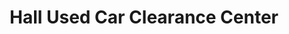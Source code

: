 ---
title: "Hall Used Car Clearance Center"
url: /virginia-beach/hall-used-car-clearance-center/
shop: car
---